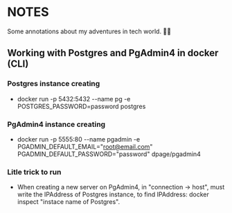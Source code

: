 # NOTES
Some annotations about my adventures in tech world. 👨‍💻

## Working with Postgres and PgAdmin4 in docker (CLI)

### Postgres instance creating
- docker run -p 5432:5432 --name pg -e POSTGRES_PASSWORD=password postgres

### PgAdmin4 instance creating
- docker run -p 5555:80 --name pgadmin -e PGADMIN_DEFAULT_EMAIL="root@email.com" PGADMIN_DEFAULT_PASSWORD="password" dpage/pgadmin4

### Litle trick to run
- When creating a new server on PgAdmin4, in "connection -> host", must write the IPAddress of Postgres instance, to find IPAddress: docker inspect "instace name of Postgres".

